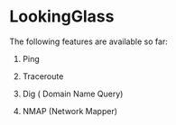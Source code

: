 # LookingGlass

The following features are available so far:

1) Ping

2) Traceroute

3) Dig ( Domain Name Query)

4) NMAP (Network Mapper)

